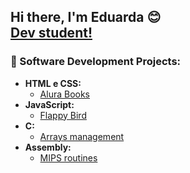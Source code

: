 <h2>Hi there, I'm Eduarda 😊 <br/><a href="https://www.linkedin.com/in/eduarda-s-rech-6916aa231/">Dev student!</a>
  

<h3>📍 Software Development Projects:</h3>

- <b>HTML e CSS:</b>
  -  [Alura Books](https://github.com/dud4rech/alura-books)
- <b>JavaScript:</b>
  - [Flappy Bird](https://github.com/dud4rech/flappyBird)
- <b>C:</b>
  - [Arrays management](https://github.com/dud4rech/arrays-management)
- <b>Assembly:</b>
  - [MIPS routines](https://github.com/dud4rech/mips_routines)


<!--
**dud4rech/dud4rech** is a ✨ _special_ ✨ repository because its `README.md` (this file) appears on your GitHub profile.

Here are some ideas to get you started:

- 🔭 I’m currently working on ...
- 🌱 I’m currently learning ...
- 👯 I’m looking to collaborate on ...
- 🤔 I’m looking for help with ...
- 💬 Ask me about ...
- 📫 How to reach me: ...
- 😄 Pronouns: ...
- ⚡ Fun fact: ...
-->

